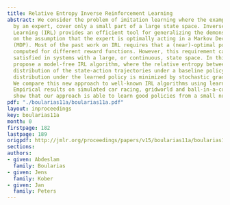 ```yaml
---
title: Relative Entropy Inverse Reinforcement Learning
abstract: We consider the problem of imitation learning where the examples, demonstrated
  by an expert, cover only a small part of a large state space. Inverse Reinforcement
  Learning (IRL) provides an efficient tool for generalizing the demonstration, based
  on the assumption that the expert is optimally acting in a Markov Decision Process
  (MDP). Most of the past work on IRL requires that a (near)-optimal policy can be
  computed for different reward functions. However, this requirement can hardly be
  satisfied in systems with a large, or continuous, state space. In this paper, we
  propose a model-free IRL algorithm, where the relative entropy between the empirical
  distribution of the state-action trajectories under a baseline policy and their
  distribution under the learned policy is minimized by stochastic gradient descent.
  We compare this new approach to well-known IRL algorithms using learned MDP models.
  Empirical results on simulated car racing, gridworld and ball-in-a-cup problems
  show that our approach is able to learn good policies from a small number of demonstrations.  [pdf]
pdf: "./boularias11a/boularias11a.pdf"
layout: inproceedings
key: boularias11a
month: 0
firstpage: 182
lastpage: 189
origpdf: http://jmlr.org/proceedings/papers/v15/boularias11a/boularias11a.pdf
sections: 
authors:
- given: Abdeslam
  family: Boularias
- given: Jens
  family: Kober
- given: Jan
  family: Peters
---
```

